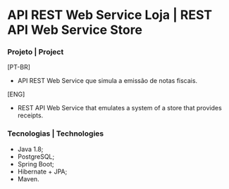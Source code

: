 # API REST Web Service Loja | REST API Web Service Store

<h3>Projeto | Project </h3>

[PT-BR]
- API REST Web Service que simula a emissão de notas fiscais.

[ENG]
- REST API Web Service that emulates a system of a store that provides receipts.

<h3>Tecnologias | Technologies</h3>

- Java 1.8;
- PostgreSQL;
- Spring Boot;
- Hibernate + JPA;
- Maven.
